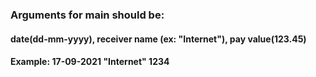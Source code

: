 ### Arguments for main should be:
#### date(dd-mm-yyyy), receiver name (ex: "Internet"), pay value(123.45)
#### Example: 17-09-2021 "Internet" 1234
